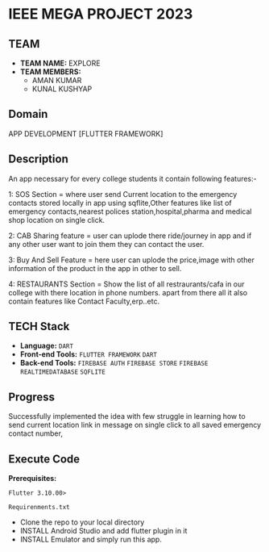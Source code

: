 # IEEE MEGA PROJECT 2023

## TEAM
- **TEAM NAME:** EXPLORE
- **TEAM MEMBERS:**
  - AMAN KUMAR 
  - KUNAL KUSHYAP	



## Domain
APP DEVELOPMENT [FLUTTER FRAMEWORK]

## Description
An app necessary for every college students it contain following features:-

1: SOS Section = where user send Current location to the emergency contacts stored locally in app using sqflite,Other features like list of emergency contacts,nearest polices        station,hospital,pharma and medical shop location on single click.

2: CAB Sharing feature = user can uplode there ride/journey in app and if any other user want to join them they can contact the user.

3: Buy And Sell Feature = here user can uplode the price,image with other information of the product in the app in other to sell.

4: RESTAURANTS Section = Show the list of all restraurants/cafa in our college with there location in phone numbers.
 apart from there all it also contain features like Contact Faculty,erp..etc.

## TECH Stack
- **Language:** `DART`
- **Front-end Tools:** `FLUTTER FRAMEWORK` `DART`
- **Back-end Tools:** `FIREBASE AUTH` `FIREBASE STORE` `FIREBASE REALTIMEDATABASE` `SQFLITE` 
 

## Progress
Successfully implemented the idea with few struggle in learning how to send current location link in message on single click to all saved emergency contact number,

## Execute Code
**Prerequisites:**

`Flutter 3.10.00>`

`Requirenments.txt`
- Clone the repo to your local directory
- INSTALL Android Studio and add flutter plugin in it
- INSTALL Emulator and simply run this app.


